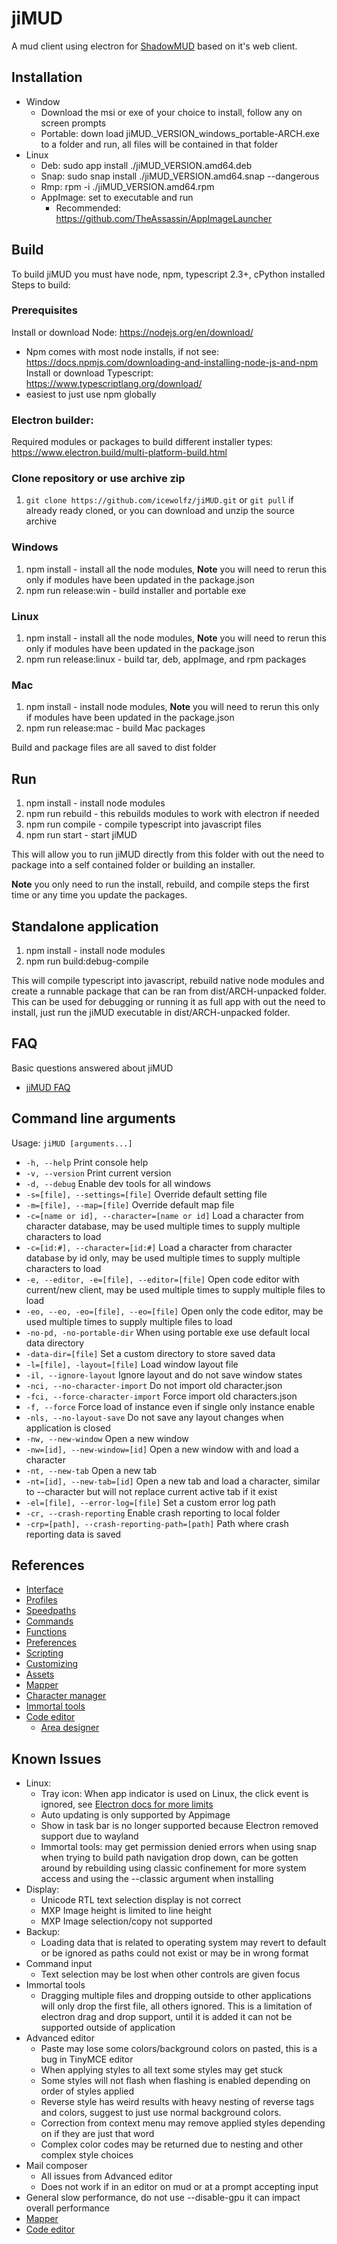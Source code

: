# jiMUD

A mud client using electron for [ShadowMUD](http://www.shadowmud.com) based on it's web client.

## Installation

- Window
  - Download the msi or exe of your choice to install, follow any on screen prompts
  - Portable: down load jiMUD._VERSION_windows_portable-ARCH.exe to a folder and run, all files will be contained in that folder
- Linux
  - Deb: sudo app install ./jiMUD_VERSION.amd64.deb
  - Snap: sudo snap install ./jiMUD_VERSION.amd64.snap --dangerous
  - Rmp: rpm -i ./jiMUD_VERSION.amd64.rpm
  - AppImage: set to executable and run
    - Recommended: https://github.com/TheAssassin/AppImageLauncher

## Build

  To build jiMUD you must have node, npm, typescript 2.3+, cPython installed
  Steps to build:

### Prerequisites

Install or download Node: https://nodejs.org/en/download/
  - Npm comes with most node installs, if not see: https://docs.npmjs.com/downloading-and-installing-node-js-and-npm
Install or download Typescript: https://www.typescriptlang.org/download/
  - easiest to just use npm globally

### Electron builder:

Required modules or packages to build different installer types: https://www.electron.build/multi-platform-build.html

### Clone repository or use archive zip

1. `git clone https://github.com/icewolfz/jiMUD.git` or `git pull` if already ready cloned, or you can download and unzip the source archive

### Windows

1. npm install - install all the node modules, **Note** you will need to rerun this only if modules have been updated in the package.json
1. npm run release:win - build installer and portable exe

### Linux

1. npm install - install all the node modules, **Note** you will need to rerun this only if modules have been updated in the package.json
1. npm run release:linux - build tar, deb, appImage, and rpm packages

### Mac

1. npm install - install node modules, **Note** you will need to rerun this only if modules have been updated in the package.json
1. npm run release:mac - build Mac packages

Build and package files are all saved to dist folder

## Run

1. npm install - install node modules
1. npm run rebuild - this rebuilds modules to work with electron if needed
1. npm run compile - compile typescript into javascript files
1. npm run start - start jiMUD

This will allow you to run jiMUD directly from this folder with out the need to
package into a self contained folder or building an installer.

**Note** you only need to run the install, rebuild, and compile steps the first 
time or any time you update the packages.

## Standalone application

1. npm install - install node modules
1. npm run build:debug-compile

This will compile typescript into javascript, rebuild native node modules and create
a runnable package that can be ran from dist/ARCH-unpacked folder. This can be used
for debugging or running it as full app with out the need to install, just run
the jiMUD executable in dist/ARCH-unpacked folder.

## FAQ

Basic questions answered about jiMUD

- [jiMUD FAQ](docs/faq.md)

## Command line arguments

Usage: `jiMUD [arguments...]`

- `-h, --help` Print console help
- `-v, --version` Print current version
- `-d, --debug` Enable dev tools for all windows
- `-s=[file], --settings=[file]` Override default setting file
- `-m=[file], --map=[file]` Override default map file
- `-c=[name or id], --character=[name or id]` Load a character from character database, may be used multiple times to supply multiple characters to load
- `-c=[id:#], --character=[id:#]` Load a character from character database by id only, may be used multiple times to supply multiple characters to load
- `-e, --editor, -e=[file], --editor=[file]` Open code editor with current/new client, may be used multiple times to supply multiple files to load
- `-eo, --eo, -eo=[file], --eo=[file]`  Open only the code editor, may be used multiple times to supply multiple files to load
- `-no-pd, -no-portable-dir` When using portable exe use default local data directory
- `-data-dir=[file]` Set a custom directory to store saved data
- `-l=[file], -layout=[file]` Load window layout file
- `-il, --ignore-layout` Ignore layout and do not save window states
- `-nci, --no-character-import` Do not import old character.json
- `-fci, --force-character-import` Force import old characters.json
- `-f, --force` Force load of instance even if single only instance enable
- `-nls, --no-layout-save` Do not save any layout changes when application is closed
- `-nw, --new-window` Open a new window
- `-nw=[id], --new-window=[id]` Open a new window with and load a character
- `-nt, --new-tab` Open a new tab
- `-nt=[id], --new-tab=[id]` Open a new tab and load a character, similar to --character but will not replace current active tab if it exist
- `-el=[file], --error-log=[file]` Set a custom error log path
- `-cr, --crash-reporting` Enable crash reporting to local folder
- `-crp=[path], --crash-reporting-path=[path]`  Path where crash reporting data is saved

## References

- [Interface](docs/interface.md)
- [Profiles](docs/profiles.md)
- [Speedpaths](docs/speedpaths.md)
- [Commands](docs/commands.md)
- [Functions](docs/functions.md)
- [Preferences](docs/preferences.md)
- [Scripting](docs/scripting.md)
- [Customizing](docs/customizing.md)
- [Assets](docs/assets.md)
- [Mapper](docs/mapper.md)
- [Character manager](docs/character.manager.md)
- [Immortal tools](docs/immortal.md)
- [Code editor](docs/codeeditor.md)
  - [Area designer](docs/codeeditor.designer.md)

## Known Issues

- Linux:
  - Tray icon: When app indicator is used on Linux, the click event is ignored, see [Electron docs for more limits](https://www.electronjs.org/docs/api/tray)
  - Auto updating is only supported by Appimage
  - Show in task bar is no longer supported because Electron removed support due to wayland
  - Immortal tools: may get permission denied errors when using snap when trying to build path navigation drop down, can be gotten around by rebuilding using classic confinement for more system access and using the --classic argument when installing
- Display:
  - Unicode RTL text selection display is not correct
  - MXP Image height is limited to line height
  - MXP Image selection/copy not supported
- Backup:
  - Loading data that is related to operating system may revert to default or be ignored as paths could not exist or may be in wrong format
- Command input
  - Text selection may be lost when other controls are given focus
- Immortal tools
  - Dragging multiple files and dropping outside to other applications will only drop the first file, all others ignored. This is a limitation of electron drag and drop support, until it is added it can not be supported outside of application
- Advanced editor
  - Paste may lose some colors/background colors on pasted, this is a bug in TinyMCE editor
  - When applying styles to all text some styles may get stuck
  - Some styles will not flash when flashing is enabled depending on order of styles applied
  - Reverse style has weird results with heavy nesting of reverse tags and colors, suggest to just use normal background colors.
  - Correction from context menu may remove applied styles depending on if they are just that word
  - Complex color codes may be returned due to nesting and other complex style choices
- Mail composer
  - All issues from Advanced editor
  - Does not work if in an editor on mud or at a prompt accepting input
- General slow performance, do not use --disable-gpu it can impact overall performance
- [Mapper](docs/mapper.md#know-issues)
- [Code editor](docs/codeeditor.md#know-issues)
